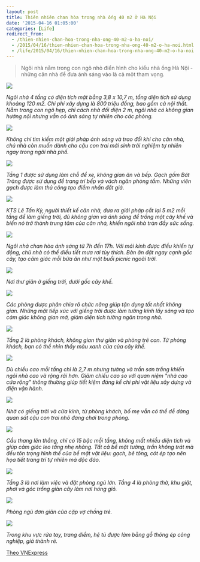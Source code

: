 ```yaml
---
layout: post
title: Thiên nhiên chan hòa trong nhà ống 40 m2 ở Hà Nội
date: '2015-04-16 01:05:00'
categories: [Life]
redirect_from: 
  - /thien-nhien-chan-hoa-trong-nha-ong-40-m2-o-ha-noi/
  - /2015/04/16/thien-nhien-chan-hoa-trong-nha-ong-40-m2-o-ha-noi.html
  - /life/2015/04/16/thien-nhien-chan-hoa-trong-nha-ong-40-m2-o-ha-noi.html
---
```


> Ngôi nhà nằm trong con ngõ nhỏ điển hình cho kiểu nhà ống Hà Nội - những căn nhà để đưa ánh sáng vào là cả một tham vọng.

![](http://s.f14.img.vnecdn.net/2014/07/24/a1a-1406191904_660x0.jpg)

*Ngôi nhà 4 tầng có diện tích mặt bằng 3,8 x 10,7 m, tổng diện tích sử dụng khoảng 120 m2. Chi phí xây dựng là 800 triệu đồng, bao gồm cả nội thất. Nằm trong con ngõ hẹp, chỉ cách nhà đối diện 2 m, ngôi nhà có không gian hướng nội nhưng vẫn có ánh sáng tự nhiên cho các phòng.*

![](http://s.f14.img.vnecdn.net/2014/07/24/IMG-9798-1406190888_660x0.jpg)

*Không chỉ tìm kiếm một giải pháp ánh sáng và trao đổi khí cho căn nhà, chủ nhà còn muốn dành cho cậu con trai mới sinh trải nghiệm tự nhiên ngay trong ngôi nhà phố.*

![](http://s.f16.img.vnecdn.net/2014/07/24/IMG-9783-1406190888_660x0.jpg)

*Tầng 1 được sử dụng làm chỗ để xe, không gian ăn và bếp. Gạch gốm Bát Tràng được sử dụng để trang trí bếp và vách ngăn phòng tắm. Những viên gạch được làm thủ công tạo điểm nhấn đắt giá.*

![](http://s.f14.img.vnecdn.net/2014/07/24/IMG-9665-1406190887_660x0.jpg)

*KTS Lê Tấn Kỳ, người thiết kế căn nhà, đưa ra giải pháp cắt lại 5 m2 mỗi tầng để làm giếng trời, đủ không gian và ánh sáng để trồng một cây khế và biến nó trở thành trung tâm của căn nhà, khiến ngôi nhà tràn đầy sức sống.*

![](http://s.f16.img.vnecdn.net/2014/07/24/IMG-9672-1406190887_660x0.jpg)

*Ngôi nhà chan hòa ánh sáng từ 7h đến 17h. Với mái kính được điều khiển tự động, chủ nhà có thể điều tiết mưa rơi tùy thích. Bàn ăn đặt ngay cạnh gốc cây, tạo cảm giác mỗi bữa ăn như một buổi picnic ngoài trời.*

![](http://s.f15.img.vnecdn.net/2014/07/24/IMG-9875-1406190889_660x0.jpg)

*Nơi thư giãn ở giếng trời, dưới gốc cây khế.*

![](http://s.f15.img.vnecdn.net/2014/07/24/IMG-9719-1406190888_660x0.jpg)

*Các phòng được phân chia rõ chức năng giúp tận dụng tốt nhất không gian. Những mặt tiếp xúc với giếng trời được làm tường kính lấy sáng và tạo cảm giác không gian mở, giảm diện tích tường ngăn trong nhà.*

![](http://s.f15.img.vnecdn.net/2014/07/28/phong-kach-1406542114_660x0.jpg)

*Tầng 2 là phòng khách, không gian thư giãn và phòng trẻ con. Từ phòng khách, bạn có thể nhìn thấy màu xanh của của cây khế.*

![](http://s.f16.img.vnecdn.net/2014/07/24/IMG-9824-1406190889_660x0.jpg)

*Dù chiều cao mỗi tầng chỉ là 2,7 m nhưng tường và trần sơn trắng khiến ngôi nhà cao và rộng rãi hơn. Giảm chiều cao so với quan niệm "nhà cao cửa rộng" thông thường giúp tiết kiệm đáng kể chi phí vật liệu xây dựng và điện vận hành.*

![](http://s.f15.img.vnecdn.net/2014/07/28/phong-cua-be-1406541859_660x0.jpg)

*Nhờ có giếng trời và cửa kính, từ phòng khách, bố mẹ vẫn có thể dễ dàng quan sát cậu con trai nhỏ đang chơi trong phòng.*

![](http://s.f14.img.vnecdn.net/2014/07/24/IMG-9833-1406190889_660x0.jpg)

*Cầu thang lên thẳng, chỉ có 15 bậc mỗi tầng, không mất nhiều diện tích và giúp cảm giác leo tầng nhẹ nhàng. Tất cả bề mặt tường, trần không trát mà đều tôn trọng hình thể của bề mặt vật liệu: gạch, bê tông, cót ép tạo nên họa tiết trang trí tự nhiên mà độc đáo.*

![](http://s.f15.img.vnecdn.net/2014/07/24/IMG-9743-1406190888_660x0.jpg)

*Tầng 3 là nơi làm việc và đặt phòng ngủ lớn. Tầng 4 là phòng thờ, khu giặt, phơi và góc trồng giàn cây làm nơi hóng gió.*

![](http://s.f14.img.vnecdn.net/2014/07/28/phong-ngu-1406542446_660x0.jpg)

*Phòng ngủ đơn giản của cặp vợ chồng trẻ.*

![](http://s.f15.img.vnecdn.net/2014/07/28/TRANGIDEM-TANG3-1406542446_660x0.jpg)

*Trong khu vực rửa tay, trang điểm, hệ tủ được làm bằng gỗ thông ép công nghiệp, giá thành rẻ.*

[Theo VNExpress](http://doisong.vnexpress.net/photo/khong-gian-song/thien-nhien-chan-hoa-trong-nha-ong-40-m2-o-ha-noi-3022144.html)
